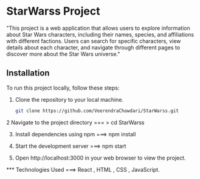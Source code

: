 # StarWarss Project

"This project is a web application that allows users to explore information about Star Wars characters, including their names, species, and affiliations with different factions. Users can search for specific characters, view details about each character, and navigate through different pages to discover more about the Star Wars universe."

## Installation

To run this project locally, follow these steps:

1. Clone the repository to your local machine.
   ```bash
   git clone https://github.com/VeerendraChowdari/StarWarss.git

2 Navigate to the project directory === > cd StarWarss

3. Install dependencies using npm ===> npm install

4. Start the development server  ===> npm start
   
6. Open http://localhost:3000 in your web browser to view the project.

 ***   Technologies Used  ===> React  , HTML  , CSS  , JavaScript.
